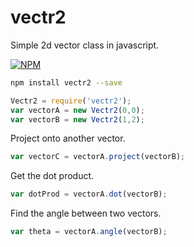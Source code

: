 # vectr2
Simple 2d vector class in javascript.

[![NPM](https://nodei.co/npm/vectr2.png)](https://www.npmjs.org/package/vectr2)

```bash
npm install vectr2 --save
```



```javascript
Vectr2 = require('vectr2');
var vectorA = new Vectr2(0,0);
var vectorB = new Vectr2(1,2);
```

Project onto another vector.

```javascript
var vectorC = vectorA.project(vectorB);
```

Get the dot product.

```javascript
var dotProd = vectorA.dot(vectorB);
```

Find the angle between two vectors.

```javascript
var theta = vectorA.angle(vectorB);
```
